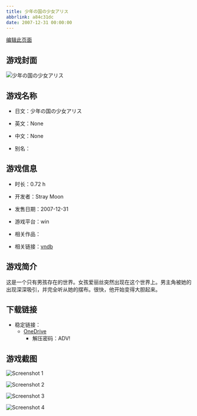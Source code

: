 ```yaml
---
title: 少年の国の少女アリス
abbrlink: a84c31dc
date: 2007-12-31 00:00:00
---
```

[编辑此页面](https://github.com/ACG-3/ADV3-source/blob/main/source/_posts/games/%E5%B0%91%E5%B9%B4%E3%81%AE%E5%9B%BD%E3%81%AE%E5%B0%91%E5%A5%B3%E3%82%A2%E3%83%AA%E3%82%B9.md)

## 游戏封面

![少年の国の少女アリス](https://pan.timero.xyz/d/onedrive/img_lib_001/%E5%B0%91%E5%B9%B4%E3%81%AE%E5%9B%BD%E3%81%AE%E5%B0%91%E5%A5%B3%E3%82%A2%E3%83%AA%E3%82%B9_cover.avif)


## 游戏名称

- 日文：少年の国の少女アリス
- 英文：None
- 中文：None

- 别名：


## 游戏信息

- 时长：0.72 h
- 开发者：Stray Moon
- 发售日期：2007-12-31
- 游戏平台：win
- 相关作品：

- 相关链接：[vndb](https://vndb.org/v17067)


## 游戏简介

这是一个只有男孩存在的世界。女孩爱丽丝突然出现在这个世界上。男主角被她的出现深深吸引，并完全听从她的摆布。很快，他开始变得大胆起来。




## 下载链接

- 稳定链接：
    - [OneDrive](https://pan.timero.xyz/onedrive/adv_lib_001/%E5%B0%91%E5%B9%B4%E3%81%AE%E5%9B%BD%E3%81%AE%E5%B0%91%E5%A5%B3%E3%82%A2%E3%83%AA%E3%82%B9)
        - 解压密码：ADV!



## 游戏截图


![Screenshot 1](https://pan.timero.xyz/d/onedrive/img_lib_001/%E5%B0%91%E5%B9%B4%E3%81%AE%E5%9B%BD%E3%81%AE%E5%B0%91%E5%A5%B3%E3%82%A2%E3%83%AA%E3%82%B9_Screenshot_1.avif)

![Screenshot 2](https://pan.timero.xyz/d/onedrive/img_lib_001/%E5%B0%91%E5%B9%B4%E3%81%AE%E5%9B%BD%E3%81%AE%E5%B0%91%E5%A5%B3%E3%82%A2%E3%83%AA%E3%82%B9_Screenshot_2.avif)

![Screenshot 3](https://pan.timero.xyz/d/onedrive/img_lib_001/%E5%B0%91%E5%B9%B4%E3%81%AE%E5%9B%BD%E3%81%AE%E5%B0%91%E5%A5%B3%E3%82%A2%E3%83%AA%E3%82%B9_Screenshot_3.avif)

![Screenshot 4](https://pan.timero.xyz/d/onedrive/img_lib_001/%E5%B0%91%E5%B9%B4%E3%81%AE%E5%9B%BD%E3%81%AE%E5%B0%91%E5%A5%B3%E3%82%A2%E3%83%AA%E3%82%B9_Screenshot_4.avif)

